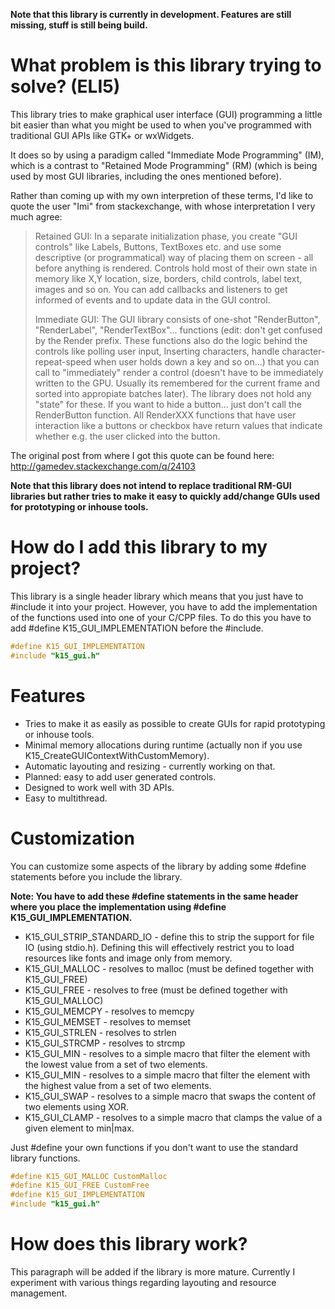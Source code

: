 **Note that this library is currently in development. Features are still missing, stuff is still being build.**

# What problem is this library trying to solve? (ELI5)
This library tries to make graphical user interface (GUI) programming a little bit easier than what you might be used to when you've programmed with traditional GUI APIs like GTK+ or wxWidgets.

It does so by using a paradigm called "Immediate Mode Programming" (IM), which is a contrast to "Retained Mode Programming" (RM) (which is being used by most GUI libraries, including the ones mentioned before).

Rather than coming up with my own interpretion of these terms, I'd like to quote the user "Imi" from stackexchange, with whose interpretation I very much agree:
>Retained GUI: In a separate initialization phase, you create "GUI controls" like Labels, Buttons, TextBoxes etc. and use some 
>descriptive (or programmatical) way of placing them on screen - all before anything is rendered. 
>Controls hold most of their own state in memory like X,Y location, size, borders, child controls, label text, images and so on. 
>You can add callbacks and listeners to get informed of events and to update data in the GUI control.
>
>Immediate GUI: The GUI library consists of one-shot "RenderButton", "RenderLabel", "RenderTextBox"... functions 
>(edit: don't get confused by the Render prefix. These functions also do the logic behind the controls like polling user input, 
>Inserting characters, handle character-repeat-speed when user holds down a key and so on...) 
>that you can call to "immediately" render a control (doesn't have to be immediately written to the GPU. 
>Usually its remembered for the current frame and sorted into appropiate batches later). 
>The library does not hold any "state" for these. If you want to hide a button... just don't call the RenderButton function. 
>All RenderXXX functions that have user interaction like a buttons or checkbox have return values that 
>indicate whether e.g. the user clicked into the button.

The original post from where I got this quote can be found here: http://gamedev.stackexchange.com/q/24103

**Note that this library does not intend to replace traditional RM-GUI libraries but rather tries to make it easy to quickly add/change GUIs used for prototyping or inhouse tools.**

# How do I add this library to my project?

This library is a single header library which means that you just have to #include it into your project. 
However, you have to add the implementation of the functions used into one of your C/CPP files. 
To do this you have to add #define K15_GUI_IMPLEMENTATION before the #include.

```c
#define K15_GUI_IMPLEMENTATION
#include "k15_gui.h"
```

# Features
* Tries to make it as easily as possible to create GUIs for rapid prototyping or inhouse tools.
* Minimal memory allocations during runtime (actually non if you use K15_CreateGUIContextWithCustomMemory).
* Automatic layouting and resizing - currently working on that.
* Planned: easy to add user generated controls.
* Designed to work well with 3D APIs.
* Easy to multithread.

# Customization
You can customize some aspects of the library by adding some #define statements before you include the library.

**Note: You have to add these #define statements in the same header where you place the implementation using #define K15_GUI_IMPLEMENTATION.**

* K15_GUI_STRIP_STANDARD_IO - define this to strip the support for file IO (using stdio.h). 
Defining this will effectively restrict you to load resources like fonts and image only from memory.
* K15_GUI_MALLOC - resolves to malloc (must be defined together with K15_GUI_FREE)
* K15_GUI_FREE - resolves to free (must be defined together with K15_GUI_MALLOC)
* K15_GUI_MEMCPY - resolves to memcpy
* K15_GUI_MEMSET - resolves to memset
* K15_GUI_STRLEN - resolves to strlen
* K15_GUI_STRCMP - resolves to strcmp
* K15_GUI_MIN - resolves to a simple macro that filter the element with the lowest value from a set of two elements.
* K15_GUI_MIN - resolves to a simple macro that filter the element with the highest value from a set of two elements.
* K15_GUI_SWAP - resolves to a simple macro that swaps the content of two elements using XOR.
* K15_GUI_CLAMP - resolves to a simple macro that clamps the value of a given element to min|max.

Just #define your own functions if you don't want to use the standard library functions.
```c
#define K15_GUI_MALLOC CustomMalloc
#define K15_GUI_FREE CustomFree
#define K15_GUI_IMPLEMENTATION
#include "k15_gui.h"
```

# How does this library work?
This paragraph will be added if the library is more mature. Currently I experiment with various things regarding layouting and resource management.


